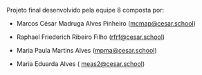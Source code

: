Projeto final desenvolvido pela equipe 8 composta por:

* Marcos César Madruga Alves Pinheiro (mcmap@cesar.school)

* Raphael Friederich Ribeiro Filho (rfrf@cesar.school)

* Maria Paula Martins Alves (mpma@cesar.school)

* Maria Eduarda Alves ( meas2@cesar.school)
